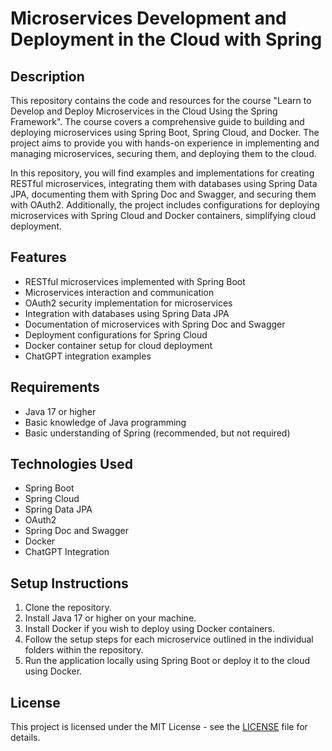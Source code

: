 # Microservices Development and Deployment in the Cloud with Spring

## Description
This repository contains the code and resources for the course "Learn to Develop and Deploy Microservices in the Cloud Using the Spring Framework". The course covers a comprehensive guide to building and deploying microservices using Spring Boot, Spring Cloud, and Docker. The project aims to provide you with hands-on experience in implementing and managing microservices, securing them, and deploying them to the cloud.

In this repository, you will find examples and implementations for creating RESTful microservices, integrating them with databases using Spring Data JPA, documenting them with Spring Doc and Swagger, and securing them with OAuth2. Additionally, the project includes configurations for deploying microservices with Spring Cloud and Docker containers, simplifying cloud deployment.

## Features
- RESTful microservices implemented with Spring Boot
- Microservices interaction and communication
- OAuth2 security implementation for microservices
- Integration with databases using Spring Data JPA
- Documentation of microservices with Spring Doc and Swagger
- Deployment configurations for Spring Cloud
- Docker container setup for cloud deployment
- ChatGPT integration examples

## Requirements
- Java 17 or higher
- Basic knowledge of Java programming
- Basic understanding of Spring (recommended, but not required)

## Technologies Used
- Spring Boot
- Spring Cloud
- Spring Data JPA
- OAuth2
- Spring Doc and Swagger
- Docker
- ChatGPT Integration

## Setup Instructions
1. Clone the repository.
2. Install Java 17 or higher on your machine.
3. Install Docker if you wish to deploy using Docker containers.
4. Follow the setup steps for each microservice outlined in the individual folders within the repository.
5. Run the application locally using Spring Boot or deploy it to the cloud using Docker.

## License
This project is licensed under the MIT License - see the [LICENSE](LICENSE) file for details.

